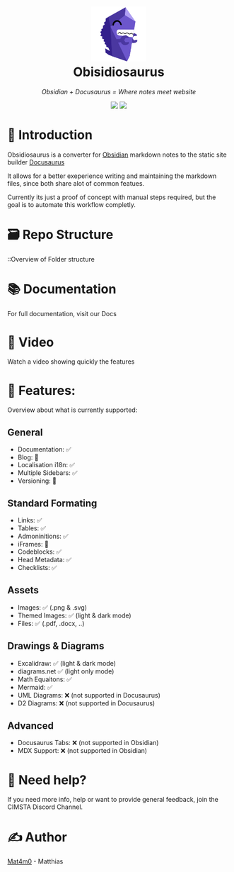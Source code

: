 
<h1 align="center">
  <a href=""><img width="124" src="/docusaurus/static/img/logo.svg" alt="Obisidiosaurus"></a><br>
  Obisidiosaurus
</h1>

_<p align="center">Obsidian + Docusaurus = Where notes meet website</p>_

<p align="center">
  <a href=""><img src="https://img.shields.io/badge/license-MIT-blue.svg?label=License&style=flat" /></a>
  <a href=""><img src="https://img.shields.io/badge/PRs-welcome-brightgreen.svg?style=flat" /></a>
  </p>

# 👋 Introduction

Obsidiosaurus is a converter for [Obsidian](https://obsidian.md/) markdown notes to the static site builder [Docusaurus](https://docusaurus.io/)

It allows for a better exeperience writing and maintaining the markdown files, since both share alot of common featues.

Currently its just a proof of concept with manual steps required, but the goal is to automate this workflow completly.

# 🗃 Repo Structure

::Overview of Folder structure

# 📚 Documentation
For full documentation, visit our Docs

# 🎥 Video
Watch a video showing quickly the features

# 📃 Features:
Overview about what is currently supported:

## General
- Documentation: ✅
- Blog: 🚧 
- Localisation i18n: ✅
- Multiple Sidebars: ✅
- Versioning: 🚧

## Standard Formating
- Links: ✅
- Tables: ✅
- Admoninitions: ✅
- iFrames: 🚧
- Codeblocks: ✅
- Head Metadata: ✅
- Checklists: ✅

## Assets
- Images: ✅ (.png & .svg)
- Themed Images: ✅ (light & dark mode)
- Files: ✅ (.pdf, .docx, ..)

## Drawings & Diagrams
- Excalidraw: ✅ (light & dark mode)
- diagrams.net ✅ (light only mode)
- Math Equaitons: ✅
- Mermaid: ✅
- UML Diagrams: ❌ (not supported in Docusaurus)
- D2 Diagrams: ❌ (not supported in Docusaurus)

## Advanced
- Docusaurus Tabs: ❌ (not supported in Obsidian)
- MDX Support: ❌ (not supported in Obsidian)

# 💭 Need help?
If you need more info, help or want to provide general feedback, join the CIMSTA Discord Channel.

# ✍ Author
[Mat4m0](https://github.com/Mat4m0) - Matthias
